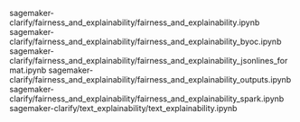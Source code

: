 sagemaker-clarify/fairness_and_explainability/fairness_and_explainability.ipynb
sagemaker-clarify/fairness_and_explainability/fairness_and_explainability_byoc.ipynb
sagemaker-clarify/fairness_and_explainability/fairness_and_explainability_jsonlines_format.ipynb
sagemaker-clarify/fairness_and_explainability/fairness_and_explainability_outputs.ipynb
sagemaker-clarify/fairness_and_explainability/fairness_and_explainability_spark.ipynb
sagemaker-clarify/text_explainability/text_explainability.ipynb


